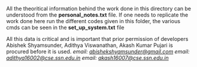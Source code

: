 All the theoritical information behind the work done in this directory can be understood from the **personal_notes.txt** file.
If one needs to replicate the work done here <or> run the different codes given in this folder, the various cmds can be seen in the **set_up_system.txt** file 

All this data is critical and is important that prior permission of developers
Abishek Shyamsunder, Adithya Viswanathan, Akash Kumar Pujari is procured before it is used.
*email: abishekshyamsunder@gmail.com*
*email: adithya16002@cse.ssn.edu.in*
*email: akash16007@cse.ssn.edu.in*
